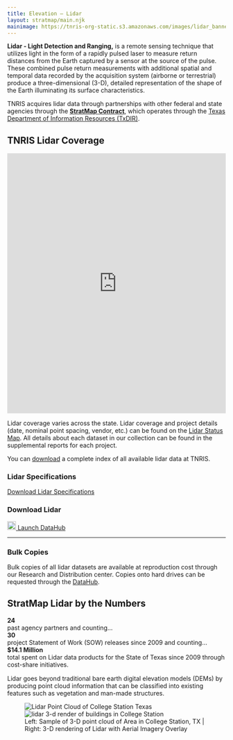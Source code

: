 ```yaml
---
title: Elevation – Lidar
layout: stratmap/main.njk
mainimage: https://tnris-org-static.s3.amazonaws.com/images/lidar_banner.jpg
---
```


<div class="container">
  <div class="row">
    <div class="col-md-8">
      <p class="lead"><strong>Lidar - Light Detection and Ranging,</strong> is a remote sensing technique that utilizes light in the form of a rapidly pulsed laser to measure return distances from the Earth captured by a sensor at the source of the pulse. These combined pulse return measurements with additional spatial and temporal data recorded by the acquisition system (airborne or terrestrial) produce a three-dimensional (3-D), detailed representation of the shape of the Earth illuminating its surface characteristics.</p>
      <p class="lead"> TNRIS acquires lidar data through partnerships with other federal and state agencies through the <a href="/stratmap/stratmap-contracts"><strong>StratMap Contract</strong></a>, which operates through the <a href="https://dir.texas.gov/">Texas Department of Information Resources (TxDIR)</a>.
      <h2>TNRIS Lidar Coverage</h2>
      <iframe width="100%" height="600" frameborder="0" src="https://tnris-twdb.carto.com/u/tnris/builder/03970fcc-1040-4819-a08b-30c139add308/embed" allowfullscreen webkitallowfullscreen mozallowfullscreen oallowfullscreen msallowfullscreen></iframe>
      <p>Lidar coverage varies across the state. Lidar coverage and project details (date, nominal point spacing, vendor, etc.) can be found on the <a href="https://tnris.carto.com/builder/03970fcc-1040-4819-a08b-30c139add308/embed">Lidar Status Map</a>. All details about each dataset in our collection can be found in the supplemental reports for each project.</p>
      <p>You can <a href="https://s3.amazonaws.com/data.tnris.org/5751f066-28be-46af-b795-08387a27da6e/resources/tnris-lidar_48_vector.zip">download</a> a complete index of all available lidar data at TNRIS.</p>
    </div>
    <div class="col-md-4">
      <h3>Lidar Specifications</h3>
      <a class="btn btn-lg btn-success" href="https://tnris-org-static.s3.amazonaws.com/documents/state_of_texas_stratmap_lidar_specification_ver_XIII.pdf"><i class="glyphicon glyphicon-document"></i> Download Lidar Specifications</a>
      <h3>Download Lidar</h3>
      <a class="btn btn-lg btn-tnris" href="https://data.tnris.org"><img style="width: 20px; margin-bottom: 0 !important;" src="https://tnris-org-static.s3.amazonaws.com/images/baseline_view_comfy_white_36dp.png"> Launch DataHub</a>
      <hr class="clearfix">
      <h3>Bulk Copies</h3>
      <p>Bulk copies of all lidar datasets are available at reproduction cost through our Research and Distribution center. Copies onto hard drives can be requested through the <a href="https://data.tnris.org">DataHub</a>.</p>
    </div>

  </div>
</div>

<section id="stratmap-by-the-numbers" class="lidar-numbers">
  <div class="container">
    <h2>StratMap Lidar by the Numbers</h2>
      <div class="row">
          <div class="col-sm-4">
            <strong>24</strong><br> past agency partners and counting...
          </div>
          <div class="col-sm-4">
            <strong>30</strong><br> project Statement of Work (SOW) releases since 2009 and counting...
          </div>
          <div class="col-sm-4">
            <strong>$14.1 Million</strong><br> total spent on Lidar data products for the State of Texas since 2009 through cost-share initiatives.
          </div>
        </div>
    </div>
</section>

<div class="container">
  <p class="lead" style="margin-top: 15px;">
    Lidar goes beyond traditional bare earth digital elevation models (DEMs) by producing point cloud information that can be classified into existing features such as vegetation and man-made structures.
  </p>
  <figure class="full-article-figure">
    <div id="imageCompare1" class='twentytwenty-container lidar-compare'>
      <img class="img-responsive" src="https://tnris-org-static.s3.amazonaws.com/images/flyover_pointcloud_lidar_sample.jpg" alt="Lidar Point Cloud of College Station Texas">
      <img class="img-responsive" src="https://tnris-org-static.s3.amazonaws.com/images/flyover_render_buildings_lidar_sample.jpg" alt="lidar 3-d render of buildings in College Station">
    </div>
    <figcaption class="text-center">Left: Sample of 3-D point cloud of Area in College Station, TX | Right: 3-D rendering of Lidar with Aerial Imagery Overlay</figcaption>
  </figure>
</div>
